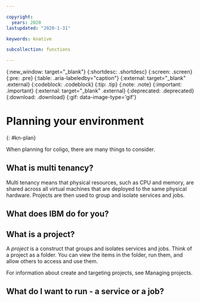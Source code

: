 ```yaml
---

copyright:
  years: 2020
lastupdated: "2020-1-31"

keywords: knative

subcollection: functions

---
```


{:new_window: target="_blank"}
{:shortdesc: .shortdesc}
{:screen: .screen}
{:pre: .pre}
{:table: .aria-labeledby="caption"}
{:external: target="_blank" .external}
{:codeblock: .codeblock}
{:tip: .tip}
{:note: .note}
{:important: .important}
{:external: target="_blank" .external}
{:deprecated: .deprecated}
{:download: .download}
{:gif: data-image-type='gif'}

# Planning your environment
{: #kn-plan}

When planning for coligo, there are many things to consider.

## What is multi tenancy?
Multi tenancy means that physical resources, such as CPU and memory, are shared across all virtual machines that are deployed to the same physical hardware. Projects are then used to group and isolate services and jobs. 

## What does IBM do for you?

## What is a project?
A *project* is a construct that groups and isolates services and jobs. Think of a project as a folder. You can view the items in the folder, run them, and allow others to access and use them.

For information about create and targeting projects, see Managing projects.

## What do I want to run - a service or a job?
